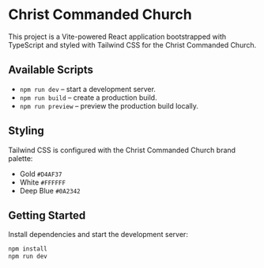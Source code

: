 # Christ Commanded Church

This project is a Vite-powered React application bootstrapped with TypeScript and styled with Tailwind CSS for the Christ Commanded Church.

## Available Scripts

- `npm run dev` – start a development server.
- `npm run build` – create a production build.
- `npm run preview` – preview the production build locally.

## Styling

Tailwind CSS is configured with the Christ Commanded Church brand palette:

- Gold `#D4AF37`
- White `#FFFFFF`
- Deep Blue `#0A2342`

## Getting Started

Install dependencies and start the development server:

```bash
npm install
npm run dev
```
